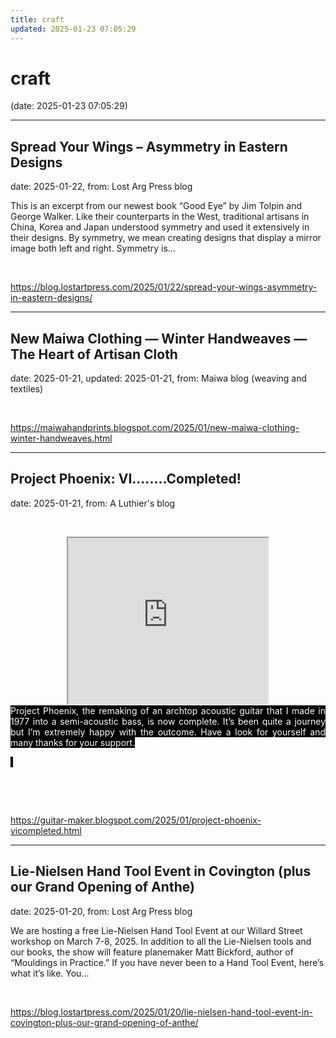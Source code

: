 ```yaml
---
title: craft
updated: 2025-01-23 07:05:29
---
```


# craft

(date: 2025-01-23 07:05:29)

---

## Spread Your Wings – Asymmetry in Eastern Designs

date: 2025-01-22, from: Lost Arg Press blog

This is an excerpt from our newest book &#8220;Good Eye&#8221; by Jim Tolpin and George Walker. Like their counterparts in the West, traditional artisans in China, Korea and Japan understood symmetry and used it extensively in their designs. By symmetry, we mean creating designs that display a mirror image both left and right. Symmetry is... 

<br> 

<https://blog.lostartpress.com/2025/01/22/spread-your-wings-asymmetry-in-eastern-designs/>

---

## New Maiwa Clothing — Winter Handweaves — The Heart of Artisan Cloth

date: 2025-01-21, updated: 2025-01-21, from: Maiwa blog (weaving and textiles)

 

<br> 

<https://maiwahandprints.blogspot.com/2025/01/new-maiwa-clothing-winter-handweaves.html>

---

## Project Phoenix: VI........Completed!

date: 2025-01-21, from: A Luthier's blog

<p>&nbsp;</p><div class="separator" style="clear: both; text-align: center;"><iframe allowfullscreen="" class="BLOG_video_class" height="266" src="https://www.youtube.com/embed/jXZxUvSbf2w" width="320" youtube-src-id="jXZxUvSbf2w"></iframe></div><div class="separator" style="clear: both; text-align: justify;"><span style="background-color: black; text-align: left;"><span style="color: white;">Project Phoenix, the remaking of an archtop acoustic guitar
that I made in 1977 into a semi-acoustic bass, is now complete. It’s been quite
a journey but I’m extremely happy with the outcome. Have a look for yourself
and many thanks for your support.</span></span></div><p></p>

<p class="MsoNormal"><o:p><span style="background-color: black; color: white;">&nbsp;</span></o:p></p>

<p class="MsoNormal"><br /></p> 

<br> 

<https://guitar-maker.blogspot.com/2025/01/project-phoenix-vicompleted.html>

---

## Lie-Nielsen Hand Tool Event in Covington (plus our Grand Opening of Anthe)

date: 2025-01-20, from: Lost Arg Press blog

We are hosting a free Lie-Nielsen Hand Tool Event at our Willard Street workshop on March 7-8, 2025. In addition to all the Lie-Nielsen tools and our books, the show will feature planemaker Matt Bickford, author of “Mouldings in Practice.” If you have never been to a Hand Tool Event, here’s what it’s like. You... 

<br> 

<https://blog.lostartpress.com/2025/01/20/lie-nielsen-hand-tool-event-in-covington-plus-our-grand-opening-of-anthe/>

